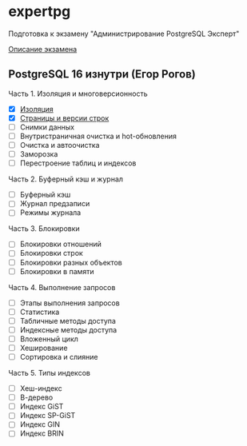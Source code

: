 # expertpg

Подготовка к экзамену "Администрирование PostgreSQL Эксперт"

[Описание экзамена](https://postgrespro.ru/education/cert)

## PostgreSQL 16 изнутри (Егор Рогов)

Часть 1. Изоляция и многоверсионность
- [x] [Изоляция](./pg16_internals/isolation.md)
- [x] [Страницы и версии строк](./pg16_internals/versiiStrok.md)
- [ ] Снимки данных
- [ ] Внутристраничная очистка и hot-обновления
- [ ] Очистка и автоочистка
- [ ] Заморозка
- [ ] Перестроение таблиц и индексов

Часть 2. Буферный кэш и журнал
- [ ] Буферный кэш
- [ ] Журнал предзаписи
- [ ] Режимы журнала

Часть 3. Блокировки
- [ ] Блокировки отношений
- [ ] Блокировки строк
- [ ] Блокировки разных объектов
- [ ] Блокировки в памяти

Часть 4. Выполнение запросов
- [ ] Этапы выполнения запросов
- [ ] Статистика
- [ ] Табличные методы доступа
- [ ] Индексные методы доступа
- [ ] Вложенный цикл
- [ ] Хеширование
- [ ] Сортировка и слияние

Часть 5. Типы индексов
- [ ] Хеш-индекс
- [ ] В-дерево
- [ ] Индекс GiST
- [ ] Индекс SP-GiST
- [ ] Индекс GIN
- [ ] Индекс BRIN